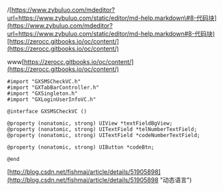 /[https://www.zybuluo.com/mdeditor?url=https://www.zybuluo.com/static/editor/md-help.markdown\#8-代码块](https://www.zybuluo.com/mdeditor?url=https://www.zybuluo.com/static/editor/md-help.markdown#8-代码块)[https://zerocc.gitbooks.io/oc/content/](https://zerocc.gitbooks.io/oc/content/)

www[https://zerocc.gitbooks.io/oc/content/](https://zerocc.gitbooks.io/oc/content/)

```
#import "GXSMSCheckVC.h"
#import "GXTabBarController.h"
#import "GXSingleton.h"
#import "GXLoginUserInfoVC.h"

@interface GXSMSCheckVC ()

@property (nonatomic, strong) UIView *textFieldBgView;
@property (nonatomic, strong) UITextField *telNumberTextField;
@property (nonatomic, strong) UITextField *codeNumberTextField;

@property (nonatomic, strong) UIButton *codeBtn;

@end
```

[http://blog.csdn.net/fishmai/article/details/51905898](http://blog.csdn.net/fishmai/article/details/51905898 "动态语言")

